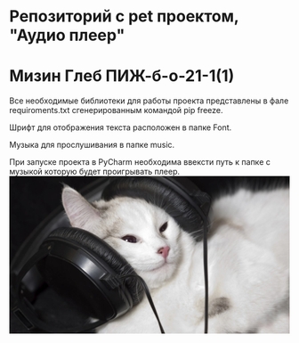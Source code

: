 # Репозиторий с pet проектом, "Аудио плеер"
# Мизин Глеб ПИЖ-б-о-21-1(1)
Все необходимые библиотеки для работы проекта представлены в фале requiroments.txt сгенерированным командой pip freeze.  

Шрифт для отображения текста расположен в папке Font.  

Музыка для прослушивания в папке music.  

При запуске проекта в PyCharm необходима ввексти путь к папке с музыкой которую будет проигрывать плеер.
![Cccat](https://github.com/GlebMizin/Imagenes/blob/master/petcat.jpg)
